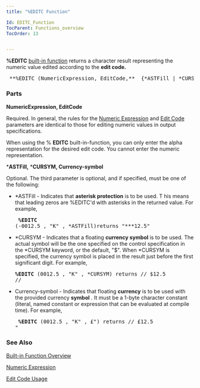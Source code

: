 ```yaml
---
title: "%EDITC Function"

Id: EDITC_Function
TocParent: Functions_overview
TocOrder: 13


---
```


**%EDITC** [built-in function](Functions_overview.html) returns a character result representing the numeric value edited according to the **edit code.** 
<pre class="prettyprint">
 **%EDITC (NumericExpression, EditCode,**  {*ASTFill | *CURSYM | Currency-symbol} **)** <br /></pre>

### Parts

**NumericExpression, EditCode** 

Required. In general, the rules for the [Numeric Expression](Num_Expression.html) and [Edit Code](aerLrfEditCodeTable.html) parameters are identical to those for editing numeric values in output specifications. 

When using the % **EDITC** built-in-function, you can only enter the alpha representation for the desired edit code. You cannot enter the numeric representation.


***ASTFill,** 
 ***CURSYM, Currency-symbol** 

Optional. The third parameter is optional, and if specified, must be one of the following: 

- *ASTFill - Indicates that **asterisk protection** 
                        is to be used. T his means that leading zeros are %EDITC'd with asterisks in
                        the returned value. For example,<br />
                        <pre> **%EDITC** (-0012.5 , "K" , *ASTFill)returns "***12.5"</pre>
- *CURSYM - Indicates that a floating **currency symbol** 
                        is to be used.  The actual symbol will be the one specified on the control
                        specification in the *CURSYM keyword, or the default, "$".  When *CURSYM
                        is specified, the currency symbol is placed in the result just before the first
                        significant digit. For example,<br />
                        <pre> **%EDITC** (0012.5 , "K" , *CURSYM) returns // $12.5 //</pre>
- Currency-symbol - Indicates that floating **currency** 
                        is to be used with the provided currency **symbol** .  It must be a 1-byte
                        character constant (literal, named constant or expression that can be evaluated
                        at compile time). For example,<br />
                        <pre> **%EDITC** (0012.5 , "K" , £") returns // £12.5 "</pre>


### See Also
[Built-in Function Overview](Functions_overview.html)

[Numeric Expression](Num_Expression.html)

[Edit Code Usage](aerLrfEditCodeTable.html) 
